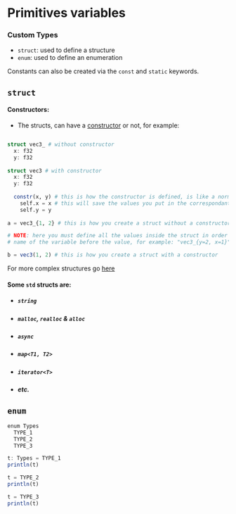 # Primitives variables
### Custom Types
- ```struct```: used to define a structure
- ```enum```: used to define an enumeration

Constants can also be created via the ```const``` and ```static``` keywords.

## ```struct```
#### Constructors:
- The structs, can have a [constructor](https://en.wikipedia.org/wiki/Constructor_(object-oriented_programming)) or not, for example:
```julia

struct vec3_ # without constructor
  x: f32
  y: f32
  
struct vec3 # with constructor
  x: f32
  y: f32
  
  constr(x, y) # this is how the constructor is defined, is like a normal function, but it will called once you create an struct (if it has one)
    self.x = x # this will save the values you put in the correspondant variables
    self.y = y
  
a = vec3_{1, 2} # this is how you create a struct without a constructor 

# NOTE: here you must define all the values inside the struct in order or putting the 
# name of the variable before the value, for example: "vec3_{y=2, x=1}"

b = vec3(1, 2) # this is how you create a struct with a constructor

```

For more complex structures go [here]()

#### Some ```std``` structs are:

- ##### ```string```
- ##### ```malloc```, ```realloc``` & ```alloc```
- ##### ```async```
- ##### ```map<T1, T2>```
- ##### ```iterator<T>```
- ##### etc.


## ```enum```
```julia
enum Types
  TYPE_1
  TYPE_2
  TYPE_3

t: Types = TYPE_1
println(t)

t = TYPE_2
println(t)

t = TYPE_3
println(t)

```


